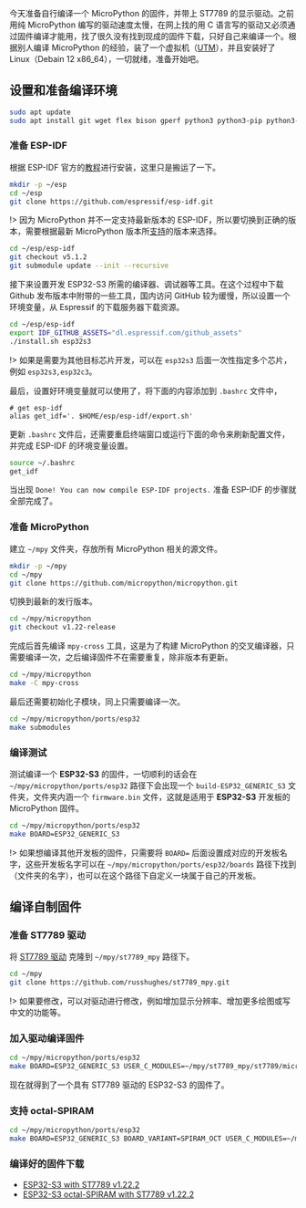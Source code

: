 今天准备自行编译一个 MicroPython 的固件，并带上 ST7789 的显示驱动。之前用纯 MicroPython 编写的驱动速度太慢，在网上找的用 C 语言写的驱动又必须通过固件编译才能用，找了很久没有找到现成的固件下载，只好自己来编译一个。根据别人编译 MicroPython 的经验，装了一个虚拟机（[UTM](https://getutm.app/)），并且安装好了 Linux（Debain 12 x86_64），一切就绪，准备开始吧。

## 设置和准备编译环境

```bash
sudo apt update
sudo apt install git wget flex bison gperf python3 python3-pip python3-venv cmake ninja-build ccache libffi-dev libssl-dev dfu-util libusb-1.0-0
```

### 准备 ESP-IDF

根据 ESP-IDF 官方的[教程](https://docs.espressif.com/projects/esp-idf/zh_CN/latest/esp32s3/get-started/linux-macos-setup.html)进行安装，这里只是搬运了一下。

```bash
mkdir -p ~/esp
cd ~/esp
git clone https://github.com/espressif/esp-idf.git
```

!> 因为 MicroPython 并不一定支持最新版本的 ESP-IDF，所以要切换到正确的版本，需要根据最新 MicroPython 版本所[支持](https://github.com/micropython/micropython/tree/v1.22-release/ports/esp32#setting-up-esp-idf-and-the-build-environment)的版本来选择。

```bash
cd ~/esp/esp-idf
git checkout v5.1.2
git submodule update --init --recursive
```

接下来设置开发 ESP32-S3 所需的编译器、调试器等工具。在这个过程中下载 Github 发布版本中附带的一些工具，国内访问 GitHub 较为缓慢，所以设置一个环境变量，从 Espressif 的下载服务器下载资源。

```bash
cd ~/esp/esp-idf
export IDF_GITHUB_ASSETS="dl.espressif.com/github_assets"
./install.sh esp32s3
```

!> 如果是需要为其他目标芯片开发，可以在 `esp32s3` 后面一次性指定多个芯片，例如 `esp32s3,esp32c3`。

最后，设置好环境变量就可以使用了，将下面的内容添加到 `.bashrc` 文件中，

```
# get esp-idf
alias get_idf='. $HOME/esp/esp-idf/export.sh'
```

更新 `.bashrc` 文件后，还需要重启终端窗口或运行下面的命令来刷新配置文件，并完成 ESP-IDF 的环境变量设置。

```bash
source ~/.bashrc
get_idf
```

当出现 `Done! You can now compile ESP-IDF projects.` 准备 ESP-IDF 的步骤就全部完成了。

### 准备 MicroPython

建立 `~/mpy` 文件夹，存放所有 MicroPython 相关的源文件。

```bash
mkdir -p ~/mpy
cd ~/mpy
git clone https://github.com/micropython/micropython.git
```

切换到最新的发行版本。

```bash
cd ~/mpy/micropython
git checkout v1.22-release
```

完成后首先编译 `mpy-cross` 工具，这是为了构建 MicroPython 的交叉编译器，只需要编译一次，之后编译固件不在需要重复，除非版本有更新。

```bash
cd ~/mpy/micropython
make -C mpy-cross
```

最后还需要初始化子模块，同上只需要编译一次。

```bash
cd ~/mpy/micropython/ports/esp32
make submodules
```

### 编译测试

测试编译一个 **ESP32-S3** 的固件，一切顺利的话会在 `~/mpy/micropython/ports/esp32` 路径下会出现一个 `build-ESP32_GENERIC_S3` 文件夹，文件夹内涵一个 `firmware.bin` 文件，这就是适用于 **ESP32-S3** 开发板的 MicroPython 固件。

```bash
cd ~/mpy/micropython/ports/esp32
make BOARD=ESP32_GENERIC_S3
```

!> 如果想编译其他开发板的固件，只需要将 `BOARD=` 后面设置成对应的开发板名字，这些开发板名字可以在 `~/mpy/micropython/ports/esp32/boards` 路径下找到（文件夹的名字），也可以在这个路径下自定义一块属于自己的开发板。

## 编译自制固件

### 准备 ST7789 驱动

将 [ST7789 驱动](https://github.com/russhughes/st7789_mpy) 克隆到 `~/mpy/st7789_mpy` 路径下。

```bash
cd ~/mpy
git clone https://github.com/russhughes/st7789_mpy.git
```

!> 如果要修改，可以对驱动进行修改，例如增加显示分辨率、增加更多绘图或写中文的功能等。

### 加入驱动编译固件

```bash
cd ~/mpy/micropython/ports/esp32
make BOARD=ESP32_GENERIC_S3 USER_C_MODULES=~/mpy/st7789_mpy/st7789/micropython.cmake
```

现在就得到了一个具有 ST7789 驱动的 ESP32-S3 的固件了。

### 支持 octal-SPIRAM

```bash
cd ~/mpy/micropython/ports/esp32
make BOARD=ESP32_GENERIC_S3 BOARD_VARIANT=SPIRAM_OCT USER_C_MODULES=~/mpy/st7789_mpy/st7789/micropython.cmake
```

### 编译好的固件下载

- [ESP32-S3 with ST7789 v1.22.2](https://pan.quark.cn/s/e68515391396)
- [ESP32-S3 octal-SPIRAM with ST7789 v1.22.2](https://pan.quark.cn/s/e68515391396)
